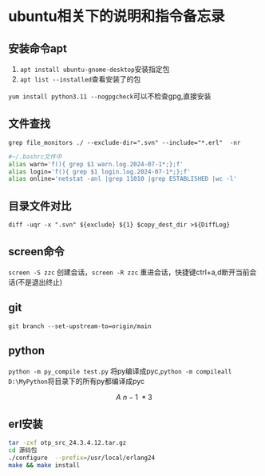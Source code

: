 # ubuntu相关下的说明和指令备忘录

安装命令apt
-----------
1. `apt install ubuntu-gnome-desktop`安装指定包
2. `apt list --installed`查看安装了的包

`yum install python3.11 --nogpgcheck`可以不检查gpg,直接安装

文件查找
--------
`grep file_monitors ./ --exclude-dir=".svn" --include="*.erl"  -nr`
```bash
#~/.bashrc文件中
alias warn='f(){ grep $1 warn.log.2024-07-1*;};f'
alias login='f(){ grep $1 login.log.2024-07-1*;};f'
alias online='netstat -anl |grep 11010 |grep ESTABLISHED |wc -l'
```

目录文件对比
------------
`diff -uqr -x ".svn" ${exclude} ${1} $copy_dest_dir >${DiffLog}`

screen命令
-----------
`screen -S zzc` 创建会话，`screen -R zzc` 重进会话，快捷键ctrl+a,d断开当前会话(不是退出终止)

git
----
`git branch --set-upstream-to=origin/main`

python
-------
`python -m py_compile test.py` 将py编译成pyc,`python -m compileall D:\MyPython`将目录下的所有py都编译成pyc

$$
A~n-1~*3
$$

erl安装
-------
```bash
tar -zxf otp_src_24.3.4.12.tar.gz
cd 源码包
./configure  --prefix=/usr/local/erlang24
make && make install
```
